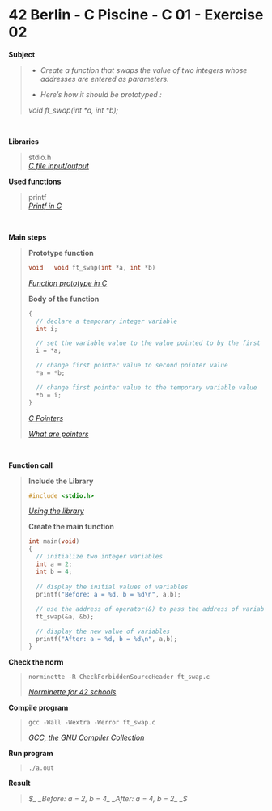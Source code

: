 # 42 Berlin - C Piscine - C 01 - Exercise 02

**Subject**
> * _Create a function that swaps the value of two integers whose addresses are entered as parameters._   
>
> * _Here’s how it should be prototyped :_   
>
>_void ft_swap(int *a, int *b);_
>

<br>

**Libraries**        
>
>stdio.h    
>_[C file input/output](https://en.wikipedia.org/wiki/C_file_input/output)_

**Used functions**   
>
>printf   
>_[Printf in C](https://www.geeksforgeeks.org/printf-in-c/)_

<br>

**Main steps**
>
>**Prototype function**
>```c
>void	void ft_swap(int *a, int *b)
>```
>_[Function prototype in C](https://www.geeksforgeeks.org/function-prototype-in-c/)_   
>
>**Body of the function**
>```c
>{
>	// declare a temporary integer variable
>	int	i;
>
>	// set the variable value to the value pointed to by the first pointer 
>	i = *a;
>
>	// change first pointer value to second pointer value
>	*a = *b;
>
>	// change first pointer value to the temporary variable value
>	*b = i;
>} 
>```
>_[C Pointers](https://www.geeksforgeeks.org/c-pointers/)_    
>
>_[What are pointers](https://youtu.be/2ybLD6_2gKM?si=yLpSffSRbA60G3Se)_
<br>

**Function call**
>**Include the Library**
>```c
>#include <stdio.h>
>```
>_[Using the library](https://www.gnu.org/software/libc/manual/html_mono/libc.html#Using-the-Library)_
>
>**Create the main function**
>```c
>int main(void)
>{
>	// initialize two integer variables
>	int a = 2;
>	int b = 4; 
>	
>	// display the initial values of variables
>	printf("Before: a = %d, b = %d\n", a,b);
>	
>	// use the address of operator(&) to pass the address of variables
>	ft_swap(&a, &b);
>
>	// display the new value of variables
>	printf("After: a = %d, b = %d\n", a,b);
>}  
>```    

**Check the norm**
>```
>norminette -R CheckForbiddenSourceHeader ft_swap.c
>```
>_[Norminette for 42 schools](https://github.com/42School/norminette)_

**Compile program**
>```
>gcc -Wall -Wextra -Werror ft_swap.c
>```
>_[GCC, the GNU Compiler Collection](https://gcc.gnu.org)_

**Run program**
>```
>./a.out
>```

**Result**
>_$_    
>_Before: a = 2, b = 4_    
>_After: a = 4, b = 2_    
>_$_    
